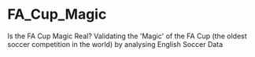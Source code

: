 # FA_Cup_Magic
Is the FA Cup Magic Real? Validating the 'Magic' of the FA Cup (the oldest soccer competition in the world) by analysing English Soccer Data
